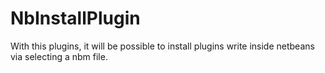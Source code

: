 # NbInstallPlugin
With this plugins, it will be possible to install plugins write inside netbeans via selecting a nbm file.
